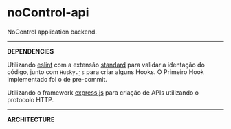 # noControl-api

NoControl application backend.

****
**DEPENDENCIES**

Utilizando [eslint](https://eslint.org/) com a extensão [standard](https://standardjs.com/) para validar a identação do código, 
junto com `Husky.js` para criar alguns Hooks. O Primeiro
Hook implementado foi o de pre-commit.

Utilizando o framework [express.js](https://eslint.org/) para criação de APIs utilizando o protocolo HTTP.

****
**ARCHITECTURE**

